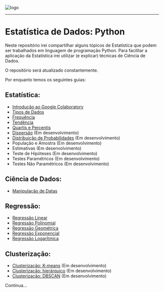 ![logo](https://i.ibb.co/YthtbLh/Giifff-mid.gif)
***
# Estatística de Dados: Python
Neste repositório irei compartilhar alguns tópicos de Estatística que podem ser trabalhados em linguagem de programação Python. Para facilitar a aplicação da Estatística irei utilizar (e explicar) técnicas de Ciência de Dados.

O repositório será atualizado constantemente. 

Por enquanto temos os seguintes guias:

## Estatística:

* [Introdução ao Google Colaboratory](https://github.com/Wreef/EstatisticaDeDados/tree/main/Introdu%C3%A7%C3%A3o%20ao%20Google%20Colaboratory)
* [Tipos de Dados](https://github.com/Wreef/EstatisticaDeDados/tree/main/Tipos%20de%20Dados)
* [Frequência](https://github.com/Wreef/EstatisticaDeDados/tree/main/Frequ%C3%AAncia)
* [Tendência](https://github.com/Wreef/EstatisticaDeDados/tree/main/Tend%C3%AAncia)
* [Quartis e Percentis](https://github.com/Wreef/EstatisticaDeDados/tree/main/Quartis%20e%20Percentis)
* [Dispersão](https://github.com/Wreef/EstatisticaDeDados/tree/main/Dispers%C3%A3o) (Em desenvolvimento)
* [Distribuição de Probabilidades](https://github.com/Wreef/EstatisticaDeDados/tree/main/Distribui%C3%A7%C3%A3o%20de%20Probabilidades) (Em desenvolvimento)
* População e Amostra (Em desenvolvimento)
* Estimativas (Em desenvolvimento)
* Teste de Hipóteses (Em desenvolvimento)
* Testes Paramétricos (Em desenvolvimento)
* Testes Não Paramétricos (Em desenvolvimento)

## Ciência de Dados:

* [Manipulação de Datas](https://github.com/Wreef/EstatisticaDeDados/tree/main/Manipula%C3%A7%C3%A3o%20de%20Datas)

## Regressão:

* [Regressão Linear](https://github.com/Wreef/EstatisticaDeDados/tree/main/Regress%C3%A3o%20Linear)
* [Regressão Polinomial](https://github.com/Wreef/EstatisticaDeDados/tree/main/Regress%C3%A3o%20Polinomial)
* [Regressão Geométrica](https://github.com/Wreef/EstatisticaDeDados/tree/main/Regress%C3%A3o%20Geom%C3%A9trica)
* [Regressão Exponencial](https://github.com/Wreef/EstatisticaDeDados/tree/main/Regress%C3%A3o%20Exponencial)
* [Regressão Logarítmica](https://github.com/Wreef/EstatisticaDeDados/tree/main/Regress%C3%A3o%20Logar%C3%ADtmica)

## Clusterização:

* [Clusterização: K-means](https://github.com/Wreef/EstatisticaDeDados/tree/main/Clusteriza%C3%A7%C3%A3o:%20K-means) (Em desenvolvimento)
* [Clusterização: hierárquico](https://github.com/Wreef/EstatisticaDeDados/tree/main/Clusteriza%C3%A7%C3%A3o:%20hier%C3%A1rquico) (Em desenvolvimento)
* [Clusterização: DBSCAN](https://github.com/Wreef/EstatisticaDeDados/tree/main/Clusteriza%C3%A7%C3%A3o:%20DBSCAN) (Em desenvolvimento)

Continua...
